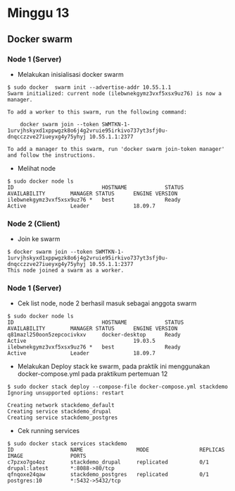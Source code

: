 # Minggu 13  
## Docker swarm  
### Node 1 (Server)

 - Melakukan inisialisasi docker swarm 
```
$ sudo docker  swarm init --advertise-addr 10.55.1.1
Swarm initialized: current node (ilebwnekgymz3vxf5xsx9uz76) is now a manager.

To add a worker to this swarm, run the following command:

    docker swarm join --token SWMTKN-1-1urvjhskyxd1xppwgzk8o6j4g2vruie95irkivo737yt3sfj0u-dnqcczzve27iueyxg4y75yhyj 10.55.1.1:2377

To add a manager to this swarm, run 'docker swarm join-token manager' and follow the instructions.

```

 - Melihat node
```
$ sudo docker node ls
ID                            HOSTNAME            STATUS              AVAILABILITY        MANAGER STATUS      ENGINE VERSION
ilebwnekgymz3vxf5xsx9uz76 *   best                Ready               Active              Leader              18.09.7

```

### Node 2 (Client)
- Join ke swarm
```
$ docker swarm join --token SWMTKN-1-1urvjhskyxd1xppwgzk8o6j4g2vruie95irkivo737yt3sfj0u-dnqcczzve27iueyxg4y75yhyj 10.55.1.1:2377
This node joined a swarm as a worker.
```

### Node 1 (Server)
- Cek list node, node 2 berhasil masuk sebagai anggota swarm
```
$ sudo docker node ls
ID                            HOSTNAME            STATUS              AVAILABILITY        MANAGER STATUS      ENGINE VERSION
q81mazl250oon5zepcocivkxv     docker-desktop      Ready               Active                                  19.03.5
ilebwnekgymz3vxf5xsx9uz76 *   best                Ready               Active              Leader              18.09.7
```
- Melakukan Deploy stack ke swarm, pada praktik ini menggunakan docker-compose.yml pada praktikum pertemuan 12
```
$ sudo docker stack deploy --compose-file docker-compose.yml stackdemo
Ignoring unsupported options: restart

Creating network stackdemo_default
Creating service stackdemo_drupal
Creating service stackdemo_postgres
```
- Cek running services
```
$ sudo docker stack services stackdemo
ID                  NAME                 MODE                REPLICAS            IMAGE               PORTS
c7pzxo7go4oz        stackdemo_drupal     replicated          0/1                 drupal:latest       *:8088->80/tcp
qfnqoxe24qaw        stackdemo_postgres   replicated          0/1                 postgres:10         *:5432->5432/tcp
```
